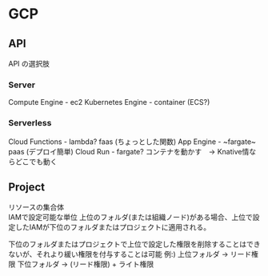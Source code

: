 # GCP

## API
API の選択肢
### Server
Compute Engine - ec2
Kubernetes Engine - container (ECS?)

### Serverless
Cloud Functions - lambda? faas (ちょっとした関数)
App Engine - ~fargate~  paas (デプロイ簡単)
Cloud Run - fargate? コンテナを動かす　-> Knative情ならどこでも動く

## Project 
リソースの集合体  
IAMで設定可能な単位
上位のフォルダ(または組織ノード)がある場合、上位で設定したIAMが下位のフォルダまたはプロジェクトに適用される。  

下位のフォルダまたはプロジェクトで上位で設定した権限を削除することはできないが、それより緩い権限を付与することは可能
例:)
上位フォルダ -> リード権限
下位フォルダ -> (リード権限) + ライト権限